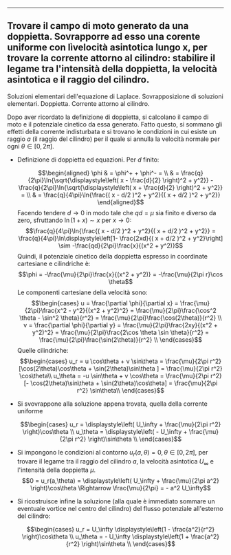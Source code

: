   ------------------------------------------------------------------------------------------------------------------------------------------------------------------------------------------------------------------------------------------------------------------------------------
   Trovare il campo di moto generato da una doppietta. Sovrapporre ad esso una corente uniforme con lìvelocità asintotica lungo x, per trovare la corrente attorno al cilindro: stabilire il legame tra l'intensità della doppietta, la velocità asintotica e il raggio del cilindro.
  ------------------------------------------------------------------------------------------------------------------------------------------------------------------------------------------------------------------------------------------------------------------------------------

Soluzioni elementari dell'equazione di Laplace. Sovrapposizione di
soluzioni elementari. Doppietta. Corrente attorno al cilindro.

Dopo aver ricordato la definizione di doppietta, si calcolano il campo
di moto e il potenziale cinetico da essa generato. Fatto questo, si
sommano gli effetti della corrente indisturbata e si trovano le
condizioni in cui esiste un raggio $a$ (il raggio del cilindro) per il
quale si annulla la velocità normale per ogni $\theta \in [0, 2\pi]$.

-   Definizione di doppietta ed equazioni. Per $d$ finito:

    $$\begin{aligned}
        \phi & = \phi^+ + \phi^- = \\
        & = \frac{q}{2\pi}\ln{\sqrt{\displaystyle\left( x - \frac{d}{2} \right)^2 + y^2}} - 
        \frac{q}{2\pi}\ln{\sqrt{\displaystyle\left( x + \frac{d}{2} \right)^2 + y^2}} = \\
        & = \frac{q}{4\pi}\ln{\frac{( x - d/2 )^2 + y^2}{( x + d/2 )^2 + y^2}}
      \end{aligned}$$ Facendo tendere $d \to 0$ in modo tale che
    $qd = \mu$ sia finito e diverso da zero, sfruttando $\ln(1+x)\sim x$
    per $x \to 0$:
    $$\frac{q}{4\pi}\ln{\frac{( x - d/2 )^2 + y^2}{( x + d/2 )^2 + y^2}} = 
      \frac{q}{4\pi}\ln\displaystyle\left[1- \frac{2xd}{( x + d/2 )^2 + y^2}\right] \sim
      -\frac{qd}{2\pi}\frac{x}{(x^2 + y^2)}$$ Quindi, il potenziale
    cinetico della doppietta espresso in coordinate cartesiane e
    cilindriche è:
    $$\phi = -\frac{\mu}{2\pi}\frac{x}{(x^2 + y^2)} = -\frac{\mu}{2\pi r}\cos \theta$$
    Le componenti cartesiane della velocità sono: $$\begin{cases}
      u = \frac{\partial \phi}{\partial x} = \frac{\mu}{2\pi}\frac{x^2 - y^2}{(x^2 + y^2)^2} =  \frac{\mu}{2\pi}\frac{\cos^2 \theta - \sin^2 \theta}{r^2} = \frac{\mu}{2\pi}\frac{\cos(2\theta)}{r^2} \\
      v = \frac{\partial \phi}{\partial y} = \frac{\mu}{2\pi}\frac{2xy}{(x^2 + y^2)^2} =  \frac{\mu}{2\pi}\frac{2\cos \theta \sin \theta}{r^2} = \frac{\mu}{2\pi}\frac{\sin(2\theta)}{r^2} \\
     \end{cases}$$ Quelle cilindriche: $$\begin{cases}
      u_r = u \cos\theta + v \sin\theta = 
      \frac{\mu}{2\pi r^2}[\cos(2\theta)\cos\theta + 
      \sin(2\theta)\sin\theta ] = 
      \frac{\mu}{2\pi r^2} \cos\theta\\
      u_\theta = -u \sin\theta + v \cos\theta = 
      \frac{\mu}{2\pi r^2}[- \cos(2\theta)\sin\theta + 
      \sin(2\theta)\cos\theta] = 
      \frac{\mu}{2\pi r^2} \sin\theta\\
     \end{cases}$$

-   Si svovrappone alla soluzione appena trovata, quella della corrente
    uniforme

    $$\begin{cases}
        u_r = \displaystyle\left( U_\infty + \frac{\mu}{2\pi r^2} \right)\cos\theta \\
        u_\theta = \displaystyle\left( - U_\infty + \frac{\mu}{2\pi r^2} \right)\sin\theta \\
      \end{cases}$$

-   Si impongono le condizioni al contorno
    $u_r(a,\theta) = 0, \theta \in [0, 2\pi]$, per trovare il legame tra
    il raggio del cilindro $a$, la velocità asintotica $U_\infty$ e
    l'intensità della doppietta $\mu$.
    $$0 = u_r(a,\theta) =  \displaystyle\left( U_\infty + \frac{\mu}{2\pi a^2} \right)\cos\theta
      \Rightarrow \frac{\mu}{2\pi} = - a^2 U_\infty$$

-   Si ricostruisce infine la soluzione (alla quale è immediato sommare
    un eventuale vortice nel centro del cilindro) del flusso potenziale
    all'esterno del cilindro:

    $$\begin{cases}
        u_r = U_\infty \displaystyle\left(1 - \frac{a^2}{r^2}  \right)\cos\theta \\
        u_\theta = - U_\infty \displaystyle\left(1 + \frac{a^2}{r^2}  \right)\sin\theta \\
      \end{cases}$$
